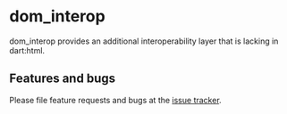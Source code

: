 # dom_interop

dom_interop provides an additional interoperability layer that is lacking in dart:html.

## Features and bugs

Please file feature requests and bugs at the [issue tracker][tracker].

[tracker]: https://github.com/fluidic/dom_interop/issues
